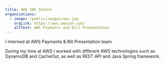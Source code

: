 ```yaml
---
title: AWS SDE Intern
organizations:
  - image: /public/images/aws.jpg
    orgLink: https://aws.amazon.com/
    altText: AWS Payments and Bill Presentation
---
```


<p>
  I interned at AWS Payments & Bill Presentation team.
</p>
<p>
  During my time at AWS I worked with different AWS technologies such as DynamoDB and CacheOut, as well as REST API and Java Spring
  framework.
</p>
